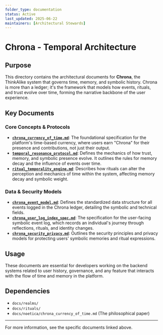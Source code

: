 ```yaml
---
folder_type: documentation
status: Active
last_updated: 2025-06-22
maintainers: [Architectural Stewards]
---
```


# Chrona - Temporal Architecture

## Purpose
This directory contains the architectural documents for **Chrona**, the ThinkAlike system that governs time, memory, and symbolic history. Chrona is more than a ledger; it's the framework that models how events, rituals, and trust evolve over time, forming the narrative backbone of the user experience.

## Key Documents

### Core Concepts & Protocols
- **[`chrona_currency_of_time.md`](./chrona_currency_of_time.md)**: The foundational specification for the platform's time-based currency, where users earn "Chrona" for their presence and contributions, not just their output.
- **[`temporal_resonance_protocol.md`](./temporal_resonance_protocol.md)**: Defines the mechanics of how trust, memory, and symbolic presence evolve. It outlines the rules for memory decay and the influence of events over time.
- **[`ritual_temporality_engine.md`](./ritual_temporality_engine.md)**: Describes how rituals can alter the perception and mechanics of time within the system, affecting memory decay and symbolic weight.

### Data & Security Models
- **[`chrona_event_model.md`](./chrona_event_model.md)**: Defines the standardized data structure for all events logged in the Chrona ledger, detailing the symbolic and technical fields.
- **[`chrona_user_log_index_spec.md`](./chrona_user_log_index_spec.md)**: The specification for the user-facing symbolic event log, which records an individual's journey through reflections, rituals, and identity changes.
- **[`chrona_security_privacy.md`](./chrona_security_privacy.md)**: Outlines the security principles and privacy models for protecting users' symbolic memories and ritual expressions.

## Usage
These documents are essential for developers working on the backend systems related to user history, governance, and any feature that interacts with the flow of time and memory in the platform.

## Dependencies
- `docs/realms/`
- `docs/rituals/`
- `docs/noetica/chrona_currency_of_time.md` (The philosophical paper)

---
For more information, see the specific documents linked above.

